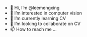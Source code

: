 - 👋 Hi, I’m @leemengxing
- 👀 I’m interested in computer vision
- 🌱 I’m currently learning CV
- 💞️ I’m looking to collaborate on CV
- 📫 How to reach me ...

<!---
leemengxing/leemengxing is a ✨ special ✨ repository because its `README.md` (this file) appears on your GitHub profile.
You can click the Preview link to take a look at your changes.
--->
